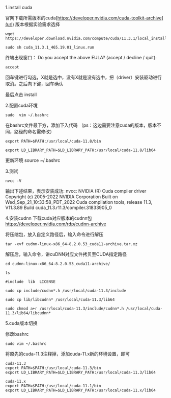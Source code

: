 1.install cuda

官网下载所需版本的cuda[https://developer.nvidia.com/cuda-toolkit-archive](url)
版本根据实验需求选择

    wget https://developer.download.nvidia.com/compute/cuda/11.3.1/local_installers/cuda_11.3.1_465.19.01_linux.run 

    sudo sh cuda_11.3.1_465.19.01_linux.run

终端出现窗口：
Do you accept the above EULA? (accept / decline / quit):

    accept

回车键进行勾选，X就是选中，没有X就是没有选中，把（driver）安装驱动进行取消。之后向下键，回车确认

最后点击 install

2.配置cuda环境

    sudo  vim ~/.bashrc 

在bashrc文件最下方，添加下入代码
（ps：这边需要注意cuda的版本，版本不同，路径的命名需修改）

    export PATH=$PATH:/usr/local/cuda-11.8/bin

    export LD_LIBRARY_PATH=$LD_LIBRARY_PATH:/usr/local/cuda-11.8/lib64

更新环境
    source ~/.bashrc

3.测试

    nvcc -V

输出下述结果，表示安装成功:
    nvcc: NVIDIA (R) Cuda compiler driver
    Copyright (c) 2005-2022 NVIDIA Corporation
    Built on Wed_Sep_21_10:33:58_PDT_2022
    Cuda compilation tools, release 11.3, V11.3.89
    Build cuda_11.3.r11.3/compiler.31833905_0

4.安装cudnn
下载cuda对应版本的cudnn包 https://developer.nvidia.com/rdp/cudnn-archive

将压缩包，放入自定义路径后，输入命令进行解压

    tar -xvf cudnn-linux-x86_64-8.2.0.53_cuda11-archive.tar.xz 

解压后，输入命令，讲cuDNN对应文件拷贝至CUDA指定路径

    cd cudnn-linux-x86_64-8.2.0.53_cuda11-archive/

    ls

    #include  lib  LICENSE

    sudo cp include/cudnn*.h /usr/local/cuda-11.3/include

    sudo cp lib/libcudnn* /usr/local/cuda-11.3/lib64

    sudo chmod a+r /usr/local/cuda-11.3/include/cudnn*.h /usr/local/cuda-11.3/lib64/libcudnn*

5.cuda版本切换

修改bashrc

    sudo vim ~/.bashrc

将原先的cuda-11.3注释掉，添加cuda-11.x新的环境设置，即可

    cuda-11.3
    export PATH=$PATH:/usr/local/cuda-11.3/bin
    export LD_LIBRARY_PATH=$LD_LIBRARY_PATH:/usr/local/cuda-11.3/lib64

    cuda-11.x
    export PATH=$PATH:/usr/local/cuda-11.1/bin
    export LD_LIBRARY_PATH=$LD_LIBRARY_PATH:/usr/local/cuda-11.x/lib64
